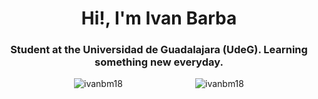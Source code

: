 <h1 align="center">Hi!, I'm Ivan Barba</h1>
<h3 align="center">Student at the Universidad de Guadalajara (UdeG). Learning something new everyday.</h3>

<div style="display:flex;justify-content:space-evenly;flex:2;"> 
  <img  src="https://github-readme-stats.vercel.app/api?username=ivanbm18&show_icons=true&locale=en" alt="ivanbm18" />
  <img  src="https://github-readme-stats.vercel.app/api/top-langs?username=ivanbm18&show_icons=true&locale=en&layout=compact" alt="ivanbm18" />
</div>


